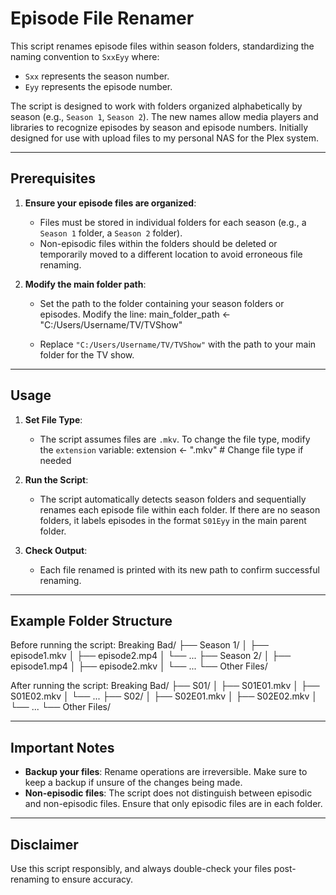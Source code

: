 # Episode File Renamer

This script renames episode files within season folders, standardizing the naming convention to `SxxEyy` where:
- `Sxx` represents the season number.
- `Eyy` represents the episode number.

The script is designed to work with folders organized alphabetically by season (e.g., `Season 1`, `Season 2`). The new names allow media players and libraries to recognize episodes by season and episode numbers. Initially designed for use with upload files to my personal NAS for the Plex system.

---

## Prerequisites
1. **Ensure your episode files are organized**: 
   - Files must be stored in individual folders for each season (e.g., a `Season 1` folder, a `Season 2` folder).
   - Non-episodic files within the folders should be deleted or temporarily moved to a different location to avoid erroneous file renaming.

2. **Modify the main folder path**:
   - Set the path to the folder containing your season folders or episodes. Modify the line:
     main_folder_path <- "C:/Users/Username/TV/TVShow"
     
   - Replace `"C:/Users/Username/TV/TVShow"` with the path to your main folder for the TV show.

---

## Usage

1. **Set File Type**:
   - The script assumes files are `.mkv`. To change the file type, modify the `extension` variable:
     extension <- ".mkv" # Change file type if needed

2. **Run the Script**:
   - The script automatically detects season folders and sequentially renames each episode file within each folder. If there are no season folders, it labels episodes in the format `S01Eyy` in the main parent folder.

3. **Check Output**:
   - Each file renamed is printed with its new path to confirm successful renaming.

---

## Example Folder Structure

Before running the script:
Breaking Bad/ ├── Season 1/ │ ├── episode1.mkv │ ├── episode2.mp4 │ └── ... ├── Season 2/ │ ├── episode1.mp4 │ ├── episode2.mkv │ └── ... └── Other Files/

After running the script:
Breaking Bad/ ├── S01/ │ ├── S01E01.mkv │ ├── S01E02.mkv │ └── ... ├── S02/ │ ├── S02E01.mkv │ ├── S02E02.mkv │ └── ... └── Other Files/

---

## Important Notes
- **Backup your files**: Rename operations are irreversible. Make sure to keep a backup if unsure of the changes being made.
- **Non-episodic files**: The script does not distinguish between episodic and non-episodic files. Ensure that only episodic files are in each folder.
---

## Disclaimer
Use this script responsibly, and always double-check your files post-renaming to ensure accuracy.
